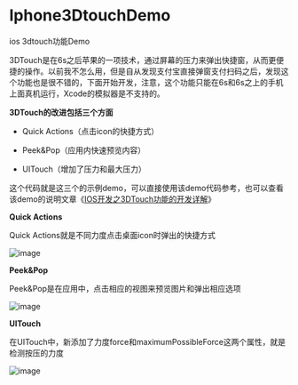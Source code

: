 # Iphone3DtouchDemo
ios 3dtouch功能Demo

3DTouch是在6s之后苹果的一项技术，通过屏幕的压力来弹出快捷窗，从而更便捷的操作。以前我不怎么用，但是自从发现支付宝直接弹窗支付扫码之后，发现这个功能也是很不错的，下面开始开发，注意，这个功能只能在6s和6s之上的手机上面真机运行，Xcode的模拟器是不支持的。

**3DTouch的改进包括三个方面**

* Quick Actions（点击icon的快捷方式）

* Peek&Pop（应用内快速预览内容）

* UITouch（增加了压力和最大压力）

这个代码就是这三个的示例demo，可以直接使用该demo代码参考，也可以查看该demo的说明文章《[IOS开发之3DTouch功能的开发详解](http://www.hudongdong.com/ios/380.html)》

**Quick Actions**

Quick Actions就是不同力度点击桌面icon时弹出的快捷方式

![image](http://cdn.hudongdong.com/content/uploadfile/201610/fa011477578368.jpg)

**Peek&Pop**

Peek&Pop是在应用中，点击相应的视图来预览图片和弹出相应选项

![image](http://cdn.hudongdong.com/content/uploadfile/201610/b3f81477578369.jpg)

**UITouch**

在UITouch中，新添加了力度force和maximumPossibleForce这两个属性，就是检测按压的力度

![image](http://cdn.hudongdong.com/content/uploadfile/201610/152e1477578370.jpg)
